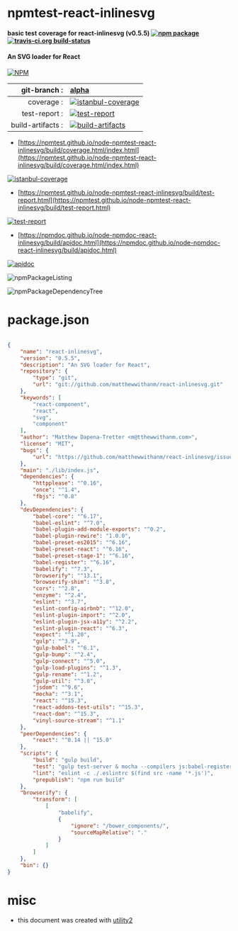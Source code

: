 # npmtest-react-inlinesvg

#### basic test coverage for  react-inlinesvg (v0.5.5)  [![npm package](https://img.shields.io/npm/v/npmtest-react-inlinesvg.svg?style=flat-square)](https://www.npmjs.org/package/npmtest-react-inlinesvg) [![travis-ci.org build-status](https://api.travis-ci.org/npmtest/node-npmtest-react-inlinesvg.svg)](https://travis-ci.org/npmtest/node-npmtest-react-inlinesvg)

#### An SVG loader for React

[![NPM](https://nodei.co/npm/react-inlinesvg.png?downloads=true&downloadRank=true&stars=true)](https://www.npmjs.com/package/react-inlinesvg)

| git-branch : | [alpha](https://github.com/npmtest/node-npmtest-react-inlinesvg/tree/alpha)|
|--:|:--|
| coverage : | [![istanbul-coverage](https://npmtest.github.io/node-npmtest-react-inlinesvg/build/coverage.badge.svg)](https://npmtest.github.io/node-npmtest-react-inlinesvg/build/coverage.html/index.html)|
| test-report : | [![test-report](https://npmtest.github.io/node-npmtest-react-inlinesvg/build/test-report.badge.svg)](https://npmtest.github.io/node-npmtest-react-inlinesvg/build/test-report.html)|
| build-artifacts : | [![build-artifacts](https://npmtest.github.io/node-npmtest-react-inlinesvg/glyphicons_144_folder_open.png)](https://github.com/npmtest/node-npmtest-react-inlinesvg/tree/gh-pages/build)|

- [https://npmtest.github.io/node-npmtest-react-inlinesvg/build/coverage.html/index.html](https://npmtest.github.io/node-npmtest-react-inlinesvg/build/coverage.html/index.html)

[![istanbul-coverage](https://npmtest.github.io/node-npmtest-react-inlinesvg/build/screenCapture.buildCi.browser.%252Ftmp%252Fbuild%252Fcoverage.lib.html.png)](https://npmtest.github.io/node-npmtest-react-inlinesvg/build/coverage.html/index.html)

- [https://npmtest.github.io/node-npmtest-react-inlinesvg/build/test-report.html](https://npmtest.github.io/node-npmtest-react-inlinesvg/build/test-report.html)

[![test-report](https://npmtest.github.io/node-npmtest-react-inlinesvg/build/screenCapture.buildCi.browser.%252Ftmp%252Fbuild%252Ftest-report.html.png)](https://npmtest.github.io/node-npmtest-react-inlinesvg/build/test-report.html)

- [https://npmdoc.github.io/node-npmdoc-react-inlinesvg/build/apidoc.html](https://npmdoc.github.io/node-npmdoc-react-inlinesvg/build/apidoc.html)

[![apidoc](https://npmdoc.github.io/node-npmdoc-react-inlinesvg/build/screenCapture.buildCi.browser.%252Ftmp%252Fbuild%252Fapidoc.html.png)](https://npmdoc.github.io/node-npmdoc-react-inlinesvg/build/apidoc.html)

![npmPackageListing](https://npmtest.github.io/node-npmtest-react-inlinesvg/build/screenCapture.npmPackageListing.svg)

![npmPackageDependencyTree](https://npmtest.github.io/node-npmtest-react-inlinesvg/build/screenCapture.npmPackageDependencyTree.svg)



# package.json

```json

{
    "name": "react-inlinesvg",
    "version": "0.5.5",
    "description": "An SVG loader for React",
    "repository": {
        "type": "git",
        "url": "git://github.com/matthewwithanm/react-inlinesvg.git"
    },
    "keywords": [
        "react-component",
        "react",
        "svg",
        "component"
    ],
    "author": "Matthew Dapena-Tretter <m@tthewwithanm.com>",
    "license": "MIT",
    "bugs": {
        "url": "https://github.com/matthewwithanm/react-inlinesvg/issues"
    },
    "main": "./lib/index.js",
    "dependencies": {
        "httpplease": "^0.16",
        "once": "^1.4",
        "fbjs": "^0.8"
    },
    "devDependencies": {
        "babel-core": "^6.17",
        "babel-eslint": "^7.0",
        "babel-plugin-add-module-exports": "^0.2",
        "babel-plugin-rewire": "1.0.0",
        "babel-preset-es2015": "^6.16",
        "babel-preset-react": "^6.16",
        "babel-preset-stage-1": "^6.16",
        "babel-register": "^6.16",
        "babelify": "^7.3",
        "browserify": "^13.1",
        "browserify-shim": "^3.8",
        "cors": "^2.8",
        "enzyme": "^2.4",
        "eslint": "^3.7",
        "eslint-config-airbnb": "^12.0",
        "eslint-plugin-import": "^2.0",
        "eslint-plugin-jsx-a11y": "^2.2",
        "eslint-plugin-react": "^6.3",
        "expect": "^1.20",
        "gulp": "^3.9",
        "gulp-babel": "^6.1",
        "gulp-bump": "^2.4",
        "gulp-connect": "^5.0",
        "gulp-load-plugins": "^1.3",
        "gulp-rename": "^1.2",
        "gulp-util": "^3.0",
        "jsdom": "^9.6",
        "mocha": "^3.1",
        "react": "^15.3",
        "react-addons-test-utils": "^15.3",
        "react-dom": "^15.3",
        "vinyl-source-stream": "^1.1"
    },
    "peerDependencies": {
        "react": "^0.14 || ^15.0"
    },
    "scripts": {
        "build": "gulp build",
        "test": "gulp test-server & mocha --compilers js:babel-register; kill %1",
        "lint": "eslint -c ./.eslintrc $(find src -name '*.js')",
        "prepublish": "npm run build"
    },
    "browserify": {
        "transform": [
            [
                "babelify",
                {
                    "ignore": "/bower_components/",
                    "sourceMapRelative": "."
                }
            ]
        ]
    },
    "bin": {}
}
```



# misc
- this document was created with [utility2](https://github.com/kaizhu256/node-utility2)
